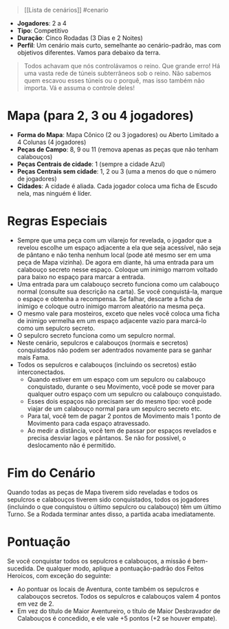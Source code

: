 > [[Lista de cenários]] #cenario

- **Jogadores**: 2 a 4
- **Tipo**: Competitivo
- **Duração**: Cinco Rodadas (3 Dias e 2 Noites)
- **Perfil**: Um cenário mais curto, semelhante ao cenário-padrão, mas com objetivos diferentes. Vamos para debaixo da terra.

> Todos achavam que nós controlávamos o reino. Que grande erro! Há uma vasta rede de túneis subterrâneos sob o reino. Não sabemos quem escavou esses túneis ou o porquê, mas isso também não importa. Vá e assuma o controle deles!

# Mapa (para 2, 3 ou 4 jogadores)
- **Forma do Mapa**: Mapa Cônico (2 ou 3 jogadores) ou Aberto Limitado a 4 Colunas (4 jogadores)
- **Peças de Campo**: 8, 9 ou 11 (remova apenas as peças que não tenham calabouços)
- **Peças Centrais de cidade**: 1 (sempre a cidade Azul)
- **Peças Centrais sem cidade**: 1, 2 ou 3 (uma a menos do que o número de jogadores)
- **Cidades**: A cidade é aliada. Cada jogador coloca uma ficha de Escudo nela, mas ninguém é líder.
# Regras Especiais
- Sempre que uma peça com um vilarejo for revelada, o jogador que a revelou escolhe um espaço adjacente a ela que seja acessível, não seja de pântano e não tenha nenhum local (pode até mesmo ser em uma peça de Mapa vizinha). De agora em diante, há uma entrada para um calabouço secreto nesse espaço. Coloque um inimigo marrom voltado para baixo no espaço para marcar a entrada.
- Uma entrada para um calabouço secreto funciona como um calabouço normal (consulte sua descrição na carta). Se você conquistá-la, marque o espaço e obtenha a recompensa. Se falhar, descarte a ficha de inimigo e coloque outro inimigo marrom aleatório na mesma peça.
- O mesmo vale para mosteiros, exceto que neles você coloca uma ficha de inimigo vermelha em um espaço adjacente vazio para marcá-lo como um sepulcro secreto.
- O sepulcro secreto funciona como um sepulcro normal.
- Neste cenário, sepulcros e calabouços (normais e secretos) conquistados não podem ser adentrados novamente para se ganhar mais Fama.
- Todos os sepulcros e calabouços (incluindo os secretos) estão interconectados.
	- Quando estiver em um espaço com um sepulcro ou calabouço conquistado, durante o seu Movimento, você pode se mover para qualquer outro espaço com um sepulcro ou calabouço conquistado.
	- Esses dois espaços não precisam ser do mesmo tipo: você pode viajar de um calabouço normal para um sepulcro secreto etc.
	- Para tal, você tem de pagar 2 pontos de Movimento mais 1 ponto de Movimento para cada espaço atravessado.
	- Ao medir a distância, você tem de passar por espaços revelados e precisa desviar lagos e pântanos. Se não for possível, o deslocamento não é permitido.
# Fim do Cenário
Quando todas as peças de Mapa tiverem sido reveladas e todos os sepulcros e calabouços tiverem sido conquistados, todos os jogadores (incluindo o que conquistou o último sepulcro ou calabouço) têm um último Turno. Se a Rodada terminar antes disso, a partida acaba imediatamente.
# Pontuação
Se você conquistar todos os sepulcros e calabouços, a missão é bem-sucedida. De qualquer modo, aplique a pontuação-padrão dos Feitos Heroicos, com exceção do seguinte:
- Ao pontuar os locais de Aventura, conte também os sepulcros e calabouços secretos. Todos os sepulcros e calabouços valem 4 pontos em vez de 2.
- Em vez do título de Maior Aventureiro, o título de Maior Desbravador de Calabouços é concedido, e ele vale +5 pontos (+2 se houver empate).